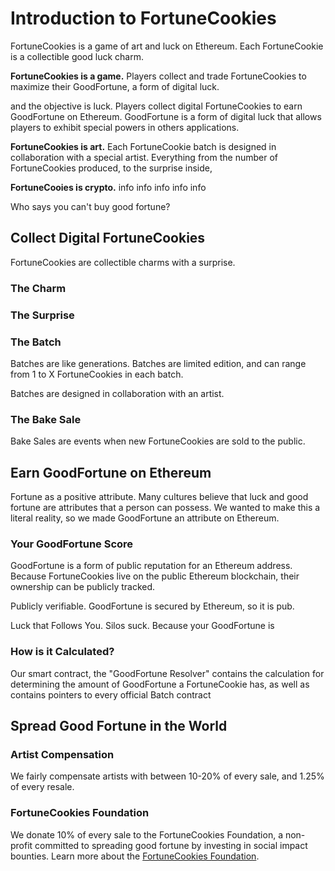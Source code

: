 # Introduction to FortuneCookies
FortuneCookies is a game of art and luck on Ethereum. Each FortuneCookie is a collectible good luck charm.

__FortuneCookies is a game.__ Players collect and trade FortuneCookies to maximize their GoodFortune, a form of digital luck.

and the objective is luck. Players collect digital FortuneCookies to earn GoodFortune on Ethereum. GoodFortune is a form of digital luck that allows players to exhibit special powers in others applications.

__FortuneCookies is art.__ Each FortuneCookie batch is designed in collaboration with a special artist. Everything from the number of FortuneCookies produced, to the surprise inside, 

__FortuneCooies is crypto.__
info
info
info
info
info

Who says you can't buy good fortune? 

## Collect Digital FortuneCookies
FortuneCookies are collectible charms with a surprise.

### The Charm

### The Surprise

### The Batch
Batches are like generations. Batches are limited edition, and can range from 1 to X FortuneCookies in each batch.

Batches are designed in collaboration with an artist.

### The Bake Sale
Bake Sales are events when new FortuneCookies are sold to the public. 

## Earn GoodFortune on Ethereum
Fortune as a positive attribute. Many cultures believe that luck and good fortune are attributes that a person can possess. We wanted to make this a literal reality, so we made GoodFortune an attribute on Ethereum.

### Your GoodFortune Score

GoodFortune is a form of public reputation for an Ethereum address. Because FortuneCookies live on the public Ethereum blockchain, their ownership can be publicly tracked. 

Publicly verifiable. GoodFortune is secured by Ethereum, so it is pub.

Luck that Follows You. Silos suck. Because your GoodFortune is 

### How is it Calculated?
Our smart contract, the "GoodFortune Resolver" contains the calculation for determining the amount of GoodFortune a FortuneCookie has, as well as contains pointers to every official Batch contract

## Spread Good Fortune in the World

### Artist Compensation
We fairly compensate artists with between 10-20% of every sale, and 1.25% of every resale.

### FortuneCookies Foundation
We donate 10% of every sale to the FortuneCookies Foundation, a non-profit committed to spreading good fortune by investing in social impact bounties. Learn more about the [FortuneCookies Foundation](http://fortunecookies.foundation).




